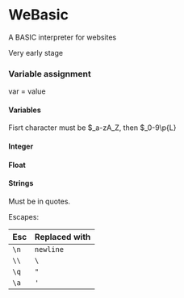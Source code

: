 # WeBasic

A BASIC interpreter for websites

Very early stage



### Variable assignment
var = value

#### Variables
Fisrt character must be $_a-zA_Z, then $_0-9\p{L}


#### Integer

#### Float

#### Strings
Must be in quotes.

Escapes:

|Esc|Replaced with|
|-|-|
|`\n`|`newline`|
|`\\`|`\`|
|`\q`|`"`|
|`\a`|`'`|
